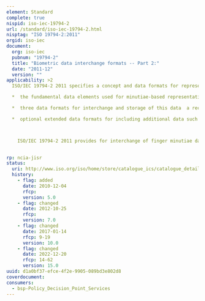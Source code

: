 ```yaml
---
element: Standard
complete: true
nispid: iso-iec-19794-2
url: /standard/iso-iec-19794-2.html
nisptag: "ISO 19794-2:2011"
orgid: iso-iec
document:
  org: iso-iec
  pubnum: "19794-2"
  title: "Biometric data interchange formats -- Part 2:"
  date: "2011-12"
  version: ""
applicability: >2
  ISO/IEC 19794-2 2011 specifies a concept and data formats for representation of fingerprints using the fundamental notion of minutiae. It is generic, in that it may be applied and used in a wide range of application areas where automated fingerprint recognition is involved. It contains definitions of relevant terms, a description of how minutiae are to be determined, data formats for containing the data for both general use and for use with cards, and conformance information. Guidelines and values for matching and decision parameters are provided.  ISO/IEC 19794-2 2011 specifies the following 

  *  the fundamental data elements used for minutiae-based representation of a fingerprint;

  *  three data formats for interchange and storage of this data  a record-based format, and normal and compact formats for use on a smart card in a match-on-card application;

  *  optional extended data formats for including additional data such as ridge counts and core and delta location.



    ISO/IEC 19794-2 2011 provides for interchange of finger minutiae data between sensing, storage and matching systems.

  
rp: ncia-jisr
status:
  uri: http://www.iso.org/iso/home/store/catalogue_ics/catalogue_detail_ics.htm?csnumber=50864
  history: 
    - flag: added
      date: 2010-12-04
      rfcp: 
      version: 5.0
    - flag: changed
      date: 2012-10-25
      rfcp: 
      version: 7.0
    - flag: changed
      date: 2017-01-14
      rfcp: 9-19
      version: 10.0
    - flag: changed
      date: 2022-12-20
      rfcp: 14-62
      version: 15.0
uuid: d1a0bf37-efce-4f2e-9905-089bd3e802d8
coverdocument:
consumers:
  - bsp-Policy_Decision_Point_Services
---
```

